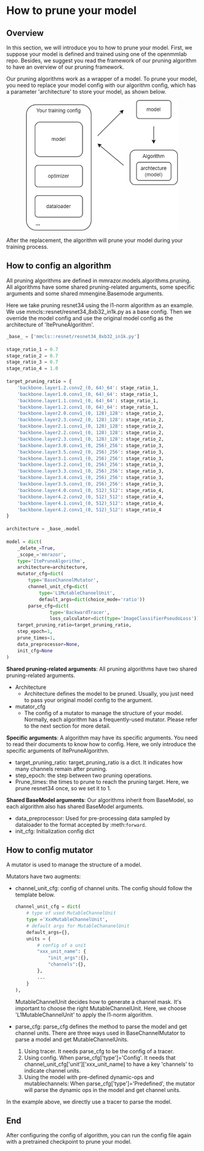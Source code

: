 # How to prune your model

## Overview

In this section, we will introduce you to how to prune your model. First, we suppose your model is defined and trained using one of the openmmlab repo. Besides, we suggest you read the framework of our pruning algorithm to have an overview of our pruning framework.

Our pruning algorithms work as a wrapper of a model. To prune your model, you need to replace your model config with our algorithm config, which has a parameter 'architecture' to store your model, as shown below.

<p align='center'><img src="./images/../../images/draw-config.png" width=400 /></p>

After the replacement, the algorithm will prune  your model during your training process.

## How to config an algorithm

All pruning algorithms are defined in mmrazor.models.algorithms.pruning. All algorithms have some shared pruning-related arguments, some specific arguments and some shared mmengine.Basemode arguments.

Here we take pruning resnet34 using the l1-norm algorithm as an example. We use mmcls::resnet/resnet34_8xb32_in1k.py as a base config. Then we override the model config and use the original model config as the architecture of 'ItePruneAlgorithm'.

```python
_base_ = ['mmcls::resnet/resnet34_8xb32_in1k.py']

stage_ratio_1 = 0.7
stage_ratio_2 = 0.7
stage_ratio_3 = 0.7
stage_ratio_4 = 1.0

target_pruning_ratio = {
    'backbone.layer1.2.conv2_(0, 64)_64': stage_ratio_1,
    'backbone.layer1.0.conv1_(0, 64)_64': stage_ratio_1,
    'backbone.layer1.1.conv1_(0, 64)_64': stage_ratio_1,
    'backbone.layer1.2.conv1_(0, 64)_64': stage_ratio_1,
    'backbone.layer2.0.conv1_(0, 128)_128': stage_ratio_2,
    'backbone.layer2.3.conv2_(0, 128)_128': stage_ratio_2,
    'backbone.layer2.1.conv1_(0, 128)_128': stage_ratio_2,
    'backbone.layer2.2.conv1_(0, 128)_128': stage_ratio_2,
    'backbone.layer2.3.conv1_(0, 128)_128': stage_ratio_2,
    'backbone.layer3.0.conv1_(0, 256)_256': stage_ratio_3,
    'backbone.layer3.5.conv2_(0, 256)_256': stage_ratio_3,
    'backbone.layer3.1.conv1_(0, 256)_256': stage_ratio_3,
    'backbone.layer3.2.conv1_(0, 256)_256': stage_ratio_3,
    'backbone.layer3.3.conv1_(0, 256)_256': stage_ratio_3,
    'backbone.layer3.4.conv1_(0, 256)_256': stage_ratio_3,
    'backbone.layer3.5.conv1_(0, 256)_256': stage_ratio_3,
    'backbone.layer4.0.conv1_(0, 512)_512': stage_ratio_4,
    'backbone.layer4.2.conv2_(0, 512)_512': stage_ratio_4,
    'backbone.layer4.1.conv1_(0, 512)_512': stage_ratio_4,
    'backbone.layer4.2.conv1_(0, 512)_512': stage_ratio_4
}

architecture = _base_.model

model = dict(
    _delete_=True,
    _scope_='mmrazor',
    type='ItePruneAlgorithm',
    architecture=architecture,
    mutator_cfg=dict(
        type='BaseChannelMutator',
        channel_unit_cfg=dict(
            type='L1MutableChannelUnit',
            default_args=dict(choice_mode='ratio'))
        parse_cfg=dict(
                type='BackwardTracer',
                loss_calculator=dict(type='ImageClassifierPseudoLoss')),
    target_pruning_ratio=target_pruning_ratio,
    step_epoch=1,
    prune_times=1,
    data_preprocessor=None,
    init_cfg=None
)
```

**Shared pruning-related arguments**: All pruning algorithms have two shared pruning-related arguments.

- Architecture
  - Architecture defines the model to be pruned. Usually, you just need to pass your original model config to the argument.
- mutator_cfg
  - The config of a mutator to manage the structure of your model. Normally, each algorithm has a frequently-used mutator. Please refer to the next section for more detail.

**Specific arguments**:
A algorithm may have its specific arguments. You need to read their documents to know how to config. Here, we only introduce the specific arguments of ItePruneAlgorithm.

- target_pruning_ratio: target_pruning_ratio is a dict. It indicates how many channels remain after pruning.
- step_epoch: the step between two pruning operations.
- Prune_times: the times to prune to reach the pruning target. Here, we prune resnet34 once, so we set it to 1.

**Shared BaseModel arguments**:
Our algorithms inherit from BaseModel, so  each algorithm also has shared BaseModel arguments.

- data_preprocessor:  Used for pre-processing data sampled by dataloader to the format accepted by :meth:`forward`.
- init_cfg: Initialization config dict

## How to config mutator

A mutator is used to manage the structure of a model.

Mutators have two augments:

- channel_unit_cfg: config of channel units. The config should follow the template below.

  ```python
  channel_unit_cfg = dict(
      # type of used MutableChannelUnit
      type ='XxxMutableChannelUnit',
      # default args for MutableChananelUnit
      default_args={},
      units = {
          # config of a unit
          "xxx_unit_name": {
              "init_args":{},
              "channels":{},
          },
          ...
      }
  ),
  ```

  MutableChannelUnit decides how to generate a channel mask. It's important to choose the right MutableChannelUnit. Here, we choose 'L1MutableChannelUnit' to apply the l1-norm algorithm.

- parse_cfg: parse_cfg defines the method to parse the model and get channel units.
  There are three ways used in BaseChannelMutator to parse a model and get MutableChannelUnits.

  1. Using tracer. It needs parse_cfg to be the config of a tracer.
  2. Using config. When parse_cfg\['type'\]='Config'. It needs that channel_unit_cfg\['unit'\]\['xxx_unit_name\] to have a key 'channels' to indicate channel units.
  3. Using the model with pre-defined dynamic-ops and mutablechannels: When parse_cfg\['type'\]='Predefined',  the mutator will parse the dynamic ops in the model and get channel units.

In the example above, we directly use a tracer to parse the model.

## End

After configuring the config of algorithm, you can run the config file again with a pretrained checkpoint to prune your model.
